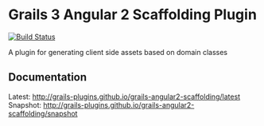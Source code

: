 # Grails 3 Angular 2 Scaffolding Plugin

[![Build Status](https://travis-ci.org/grails-plugins/grails-angular2-scaffolding.svg?branch=master)](https://travis-ci.org/grails-plugins/grails-angular2-scaffolding)

A plugin for generating client side assets based on domain classes

## Documentation

Latest: http://grails-plugins.github.io/grails-angular2-scaffolding/latest
Snapshot: http://grails-plugins.github.io/grails-angular2-scaffolding/snapshot


